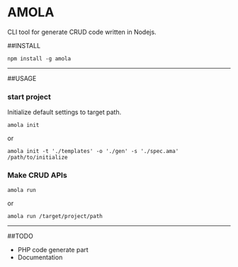 # AMOLA

CLI tool for generate CRUD code written in Nodejs.


##INSTALL

```
npm install -g amola
```

---


##USAGE

### start project

Initialize default settings to target path.

```
amola init
```

or

```
amola init -t './templates' -o './gen' -s './spec.ama' /path/to/initialize
```

### Make CRUD APIs

```
amola run
```

or

```
amola run /target/project/path
```

---

##TODO

* PHP code generate part
* Documentation